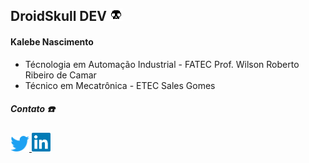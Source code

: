## **DroidSkull DEV** <img width="20px" src='imagens_Readme/pixel_Droidskull.png'/>
#### **Kalebe Nascimento**


 * Técnologia em Automação Industrial - FATEC Prof. Wilson Roberto Ribeiro de Camar
 * Técnico em Mecatrônica - ETEC Sales Gomes













<div align='left'>
    <h5> <b> Contato ☎️ </b> </h3> <p>
    <a href='https://twitter.com/_DroidSkull'>
        <img src='imagens_Readme/twitter.png' width=30 title='Meu Twitter'>
    </a><a href='https://www.linkedin.com/in/kalebe-nascimento-7690311b7/' title='Meu linkedin'>
        <img src='imagens_Readme/lnd.png' width=30 title='Meu Linkedin'>
    </a>
</div>
